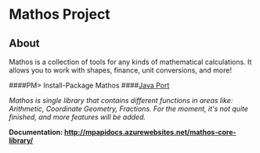 # Mathos Project
## About
Mathos is a collection of tools for any kinds of mathematical calculations. It allows you to work with shapes, finance, unit conversions, and more!

####PM> Install-Package Mathos
####[Java Port](https://github.com/MathosProject/MathosCore)

*Mathos is single library that contains different functions in areas like: Arithmetic, Coordinate Geometry, Fractions. For the moment, it's not quite finished, and more features will be added.*

**Documentation: http://mpapidocs.azurewebsites.net/mathos-core-library/**
